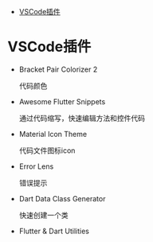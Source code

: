 - [VSCode插件](#VSCode插件)

# VSCode插件
- Bracket Pair Colorizer 2
    
    代码颜色
- Awesome Flutter Snippets

    通过代码缩写，快速编辑方法和控件代码
- Material Icon Theme

    代码文件图标icon
- Error Lens

    错误提示
- Dart Data Class Generator

    快速创建一个类
- Flutter & Dart Utilities
